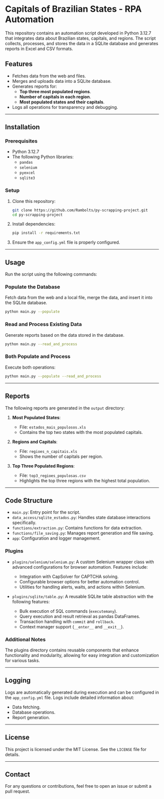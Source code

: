
# **Capitals of Brazilian States - RPA Automation**

This repository contains an automation script developed in Python 3.12.7 that integrates data about Brazilian states, capitals, and regions. The script collects, processes, and stores the data in a SQLite database and generates reports in Excel and CSV formats.

## **Features**
- Fetches data from the web and files.
- Merges and uploads data into a SQLite database.
- Generates reports for:
  - **Top three most populated regions**.
  - **Number of capitals in each region**.
  - **Most populated states and their capitals**.
- Logs all operations for transparency and debugging.

---

## **Installation**

### **Prerequisites**
- Python 3.12.7
- The following Python libraries:
  - `pandas`
  - `selenium`
  - `pyexcel`
  - `sqlite3`

### **Setup**
1. Clone this repository:
   ```bash
   git clone https://github.com/Rambolts/py-scrapping-project.git
   cd py-scrapping-project
   ```

2. Install dependencies:
   ```bash
   pip install -r requirements.txt
   ```

3. Ensure the `app_config.yml` file is properly configured.

---

## **Usage**

Run the script using the following commands:

### **Populate the Database**
Fetch data from the web and a local file, merge the data, and insert it into the SQLite database.
```bash
python main.py --populate
```

### **Read and Process Existing Data**
Generate reports based on the data stored in the database.
```bash
python main.py --read_and_process
```

### **Both Populate and Process**
Execute both operations:
```bash
python main.py --populate --read_and_process
```

---

## **Reports**

The following reports are generated in the `output` directory:

1. **Most Populated States**:
   - File: `estados_mais_populosos.xls`
   - Contains the top two states with the most populated capitals.

2. **Regions and Capitals**:
   - File: `regioes_n_capitais.xls`
   - Shows the number of capitals per region.

3. **Top Three Populated Regions**:
   - File: `top3_regioes_populosas.csv`
   - Highlights the top three regions with the highest total population.

---

## **Code Structure**

- `main.py`: Entry point for the script.
- `data_access/sqlite_estados.py`: Handles state database interactions specifically.
- `functions/extraction.py`: Contains functions for data extraction.
- `functions/file_saving.py`: Manages report generation and file saving.
- `app`: Configuration and logger management.

### **Plugins**

- `plugins/selenium/selenium.py`: A custom Selenium wrapper class with advanced configurations for browser automation. Features include:
  - Integration with CapSolver for CAPTCHA solving.
  - Configurable browser options for better automation control.
  - Utilities for handling alerts, waits, and actions within Selenium.
  
- `plugins/sqlite/table.py`: A reusable SQLite table abstraction with the following features:
  - Bulk execution of SQL commands (`executemany`).
  - Query execution and result retrieval as pandas DataFrames.
  - Transaction handling with `commit` and `rollback`.
  - Context manager support (`__enter__` and `__exit__`).

### **Additional Notes**
The plugins directory contains reusable components that enhance functionality and modularity, allowing for easy integration and customization for various tasks.

---

## **Logging**

Logs are automatically generated during execution and can be configured in the `app_config.yml` file. Logs include detailed information about:
- Data fetching.
- Database operations.
- Report generation.

---

## **License**
This project is licensed under the MIT License. See the `LICENSE` file for details.

---

## **Contact**

For any questions or contributions, feel free to open an issue or submit a pull request.
